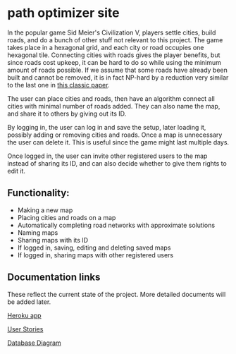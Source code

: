 # path optimizer site

In the popular game Sid Meier's Civilization V, players settle cities, build roads,
and do a bunch of other stuff not relevant to this project. The game takes place in a hexagonal
grid, and each city or road occupies one hexagonal tile. Connecting cities with roads gives the player
benefits, but since roads cost upkeep, it can be hard to do so while using the minimum amount of
roads possible. If we assume that some roads have already been built and cannot be removed,
it is in fact NP-hard by a reduction very similar to the last one in [this classic paper](https://www.jstor.org/stable/2100192).

The user can place cities and roads, then have an algorithm connect all cities with minimal number
of roads added. They can also name the map, and share it to others by giving out its ID.

By logging in, the user can log in and save the setup, later loading it, possibly adding or
removing cities and roads. Once a map is unnecessary the user can delete it. This is useful since
the game might last multiple days.

Once logged in, the user can invite other registered users to the map instead of sharing its ID,
and can also decide whether to give them rights to edit it.

## Functionality:
* Making a new map
* Placing cities and roads on a map
* Automatically completing road networks with approximate solutions
* Naming maps
* Sharing maps with its ID
* If logged in, saving, editing and deleting saved maps
* If logged in, sharing maps with other registered users

## Documentation links
These reflect the current state of the project. More detailed documents will be added later.

[Heroku app](https://infinite-sands-84798.herokuapp.com/)

[User Stories](./doc/user_stories.md)

[Database Diagram](./doc/new_database_diagram.png)
